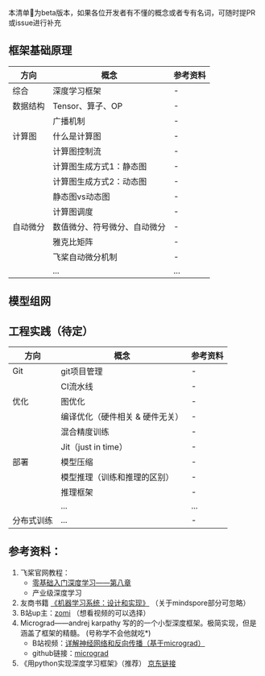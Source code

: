 本清单🧾为beta版本，如果各位开发者有不懂的概念或者专有名词，可随时提PR或issue进行补充


## 框架基础原理

|方向 | 概念 | 参考资料 | 
|---|---|---|
|综合|深度学习框架 | - | 
|数据结构| Tensor、算子、OP | - | 
| | 广播机制 | - | 
|计算图 | 什么是计算图 | - | 
| | 计算图控制流 | - | 
| | 计算图生成方式1：静态图 | - | 
| | 计算图生成方式2：动态图 | - | 
| | 静态图vs动态图 | - | 
| | 计算图调度 | - | 
|自动微分| 数值微分、符号微分、自动微分 | - | 
| | 雅克比矩阵 | - | 
| | 飞桨自动微分机制 | - | 
| | ... | ... | 


## 模型组网

## 工程实践（待定）

|方向 | 概念 | 参考资料 | 
|---|---|---|
|Git| git项目管理 | - | 
|  | CI流水线| - | 
|优化 | 图优化 | - | 
| | 编译优化（硬件相关 & 硬件无关） | - | 
| | 混合精度训练 | - | 
| | Jit（just in time） | - | 
|部署| 模型压缩 | - | 
| | 模型推理（训练和推理的区别） | - | 
| | 推理框架 | - | 
| | ... | ... | 
|分布式训练| ... | - | 





## 参考资料：
1. 飞桨官网教程：
    * [零基础入门深度学习——第八章](https://www.paddlepaddle.org.cn/tutorials/projectdetail/4047189)
    * 产业级深度学习
2. 友商书籍 [《机器学习系统：设计和实现》](https://openmlsys.github.io/index.html) （关于mindspore部分可忽略）
3. B站up主：[zomi](https://space.bilibili.com/517221395) （想看视频的可以选择）
4. Micrograd——andrej karpathy 写的的一个小型深度框架。极简实现，但是涵盖了框架的精髓。 (号称学不会他就吃*)
    * B站视频：[详解神经网络和反向传播（基于micrograd）](https://www.bilibili.com/video/BV1aB4y13761/?spm_id_from=333.788.recommend_more_video.3&vd_source=72e8e68eb1097f548391c72f5e56bf76) 
    * github链接：[micrograd](https://github.com/karpathy/micrograd)
5. 《用python实现深度学习框架》（推荐） [京东链接](https://item.jd.com/10026577064815.html)



